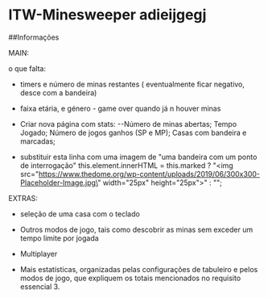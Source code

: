 # ITW-Minesweeper adieijgegj
##Informações

MAIN: 

o que falta:
- timers e número de minas restantes ( eventualmente ficar negativo, desce com a bandeira)

- faixa etária, e género - game over quando já n houver minas

- Criar nova página com stats:
    --Número de minas abertas; Tempo Jogado; Número de jogos ganhos (SP e MP); Casas com bandeira e marcadas; 

- substituir esta linha com uma imagem de "uma bandeira com um ponto de interrogação"
 this.element.innerHTML = this.marked ? "<img src=\"https://www.thedome.org/wp-content/uploads/2019/06/300x300-Placeholder-Image.jpg\" width=\"25px\" height=\"25px\">" : "";

EXTRAS:

- seleção de uma casa com o teclado

- Outros modos de jogo, tais como descobrir as minas sem exceder um tempo limite por jogada

- Multiplayer

- Mais estatísticas, organizadas pelas configurações de tabuleiro e pelos modos
de jogo, que expliquem os totais mencionados no requisito essencial 3.